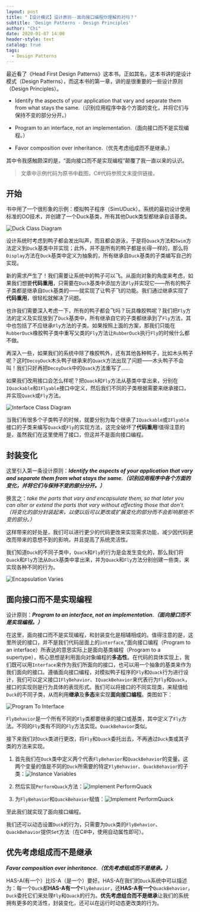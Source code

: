 ```yaml
---
layout: post
title: "【设计模式】设计原则--面向接口编程你理解的对吗？"
subtitle: 'Design Patterns - Design Principles'
author: "Chi"
date: 2020-01-07 14:00
header-style: text
catalog: true
tags:
  - Design Patterns
---
```


最近看了《Head First Design Patterns》这本书。正如其名，这本书讲的是设计模式（Design Patterns），而这本书的第一章，讲的是很重要的一些设计原则（Design Principles）。

- Identify the aspects of your application that vary and separate them from what stays the same.（识别应用程序中各个方面的变化，并将它们与保持不变的部分分开。）

- Program to an interface, not an implementation.（面向接口而不是实现编程。）

- Favor composition over inheritance.（优先考虑组成而不是继承。）

其中令我感触颇深的是，“面向接口而不是实现编程”颠覆了我一直以来的认识。

> 文章中示例代码为原书中截图，C#代码参照文末提供链接。

## 开始

书中用了一个很形象的示例：模拟鸭子程序（SimUDuck）。系统的最初设计使用标准的OO技术，并创建了一个Duck基类，所有其他Duck类型都继承自该基类。

![Duck Class Diagram](/img/in-post/2020-01-07-design-principles/duck-class-diagram.jpg)

设计系统时考虑到鸭子都会发出叫声，而且都会游泳，于是将`Quack`方法和`Swim`方法定义到`Duck`基类中并实现；此外，并不是所有的鸭子都是长得一样的，那么将`Display`方法在`Duck`基类中定义为抽象的，所有继承自`Duck`基类的子类编写自己的实现。

新的需求产生了！我们需要让系统中的鸭子可以飞。从面向对象的角度来考虑，如果我们想要**代码重用**，只需要在`Duck`基类中添加方法`Fly`并实现它——所有的鸭子子类都是继承自`Duck`基类的——就实现了让鸭子飞的功能。我们通过继承实现了**代码重用**，很轻松就解决了问题。

也许我们需要深入考虑一下，所有的鸭子都会飞吗？玩具橡胶鸭呢？我们把`Fly`方法的定义及实现放到了`Duck`基类中，所有继承自它的子类都继承到了`Fly`方法，其中也包括了不应继承`Fly`方法的子类。如果按照上面的方案，那我们只能在`RubberDuck`橡胶鸭子类中重写父类的`Fly`方法让`RubberDuck`执行`Fly`的时候什么都不做。

再深入一些，如果我们的系统中除了橡胶鸭外，还有其他各种鸭子，比如木头鸭子呢？这时`DecoyDuck`木头鸭子继承来的`Quack`方法出现了问题——木头鸭子不会叫！我们只好再把`DecoyDuck`中的`Quack`方法重写了......

如果我们改用接口会怎么样呢？把`Quack`和`Fly`方法从基类中拿出来，分别在`IQuackable`和`IFlyable`接口中定义，然后我们不同的子类根据需要来继承接口，并实现`Quack`或`Fly`方法。

![Interface Class Diagram](/img/in-post/2020-01-07-design-principles/duck-interface.jpg)

当我们有很多个子类鸭子的时候，就要分别为每个继承了`IQuackable`或`IFlyable`接口的子类来编写`Quack`或`Fly`的实现方法，这完全破坏了**代码重用**!值得注意的是，虽然我们在这里使用了接口，但这并不是面向接口编程。

## 封装变化

这里引入第一条设计原则：***Identify the aspects of your application that vary and separate them from what stays the same.（识别应用程序中各个方面的变化，并将它们与保持不变的部分分开。）***

换言之：*take the parts that vary and encapsulate them, so that later you can alter or extend the parts that vary without affecting those that don’t.（将变化的部分封装起来，以便以后可以更改或扩展变化的部分而不会影响那些不变的部分。）*

这样带来的好处是，我们可以进行更少的代码更改来实现需求功能，减少因代码更改而带来的意想不到的影响，并且提高了系统灵活性。

我们知道`Duck`的不同子类中，`Quack`和`Fly`的行为是会发生变化的，那么我们将`Quack`和`Fly`方法从`Duck`基类中拿出来，并为`Quack`和`Fly`方法分别创建一些类，来实现各种不同的行为。

![Encapsulation Varies](/img/in-post/2020-01-07-design-principles/encapsulation-varies.jpg)

## 面向接口而不是实现编程

设计原则：***Program to an interface, not an implementation.（面向接口而不是实现编程。）***

在这里，面向接口而不是实现编程，和封装变化是相辅相成的。值得注意的是，这里所说的接口，并不是我们代码层面上的`interface`,"面向接口编程（Program to an interface）所表达的意思实际上是面向基类编程（Program to a supertype），核心思想是利用面向对象编程的**多态性**。在代码的具体实现上，我们既可以用`Interface`来作为我们所面向的接口，也可以用一个抽象的基类来作为我们面向的接口。遵循面向接口编程，对模拟鸭子程序的`Fly`和`Quack`行为进行设计，我们可以定义接口`IFlyBehavior`、`IQuackBehavior`来代表行为`Fly`和`Quack`，接口的实现则是行为具体的表现形式。我们可以将接口的不同实现类，来赋值给`Duck`的不同子类，从而利用**继承**及**多态**来实现**面向接口编程**。类图如下：

![Program To Interface](/img/in-post/2020-01-07-design-principles/program-to-interface.jpg)

`FlyBehavior`是一个所有不同的`Fly`类都要继承的接口或基类，其中定义了`Fly`方法。不同的`Fly`类有不同的`Fly`方法实现。`QuackBehavior`类似。

接下来我们对`Duck`类进行更改，将`Fly`和`Quack`委托出去，不再通过`Duck`类或其子类的方法来实现。

1. 首先我们在`Duck`类中定义两个代表`FlyBehavior`和`QuackBehavior`的变量。这两个变量的值是不同的`Duck`所需要的特定`FlyBehavior`、`QuackBehavior`的子类：![Instance Variables](/img/in-post/2020-01-07-design-principles/instance-variables.jpg)

2. 然后实现`PerformQuack`方法：![Implement PerformQuack](/img/in-post/2020-01-07-design-principles/implement-performQuack.jpg)

3. 为`FlyBehavior`和`QuackBehavior`赋值：![Implement PerformQuack](/img/in-post/2020-01-07-design-principles/assignment.jpg)

至此我们就实现了面向接口编程。

我们还可以动态设置`Duck`的行为，只需要为`Duck`类的`FlyBehavior`、`QuackBehavior`提供`Set`方法（在C#中，使用自动属性即可）。

## 优先考虑组成而不是继承

***Favor composition over inheritance.（优先考虑组成而不是继承。）***

HAS-A(有一个）比IS-A（是一个）要好。HAS-A在我们的`Duck`系统中可以描述为：每一个`Duck`都**HAS-A有一个**`FlyBehavior`，还**HAS-A有一个**`QuackBehavior`，`Duck`委托它们来处理`Fly`和`Quack`的行为。**优先考虑组合而不是继承**让我们的系统拥有更多的灵活性，封装变化，还可以在运行时动态更改类的行为。
